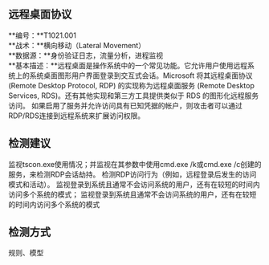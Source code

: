 ## 远程桌面协议  
**编号：**T1021.001  
**战术：**横向移动（Lateral Movement）  
**数据源：**身份验证日志，流量分析，进程监视  
**基本描述：**远程桌面是操作系统中的一个常见功能。它允许用户使用远程系统上的系统桌面图形用户界面登录到交互式会话。Microsoft 将其远程桌面协议 (Remote Desktop Protocol, RDP) 的实现称为远程桌面服务 (Remote Desktop Services, RDS)。还有其他实现和第三方工具提供类似于 RDS 的图形化远程服务访问。
如果启用了服务并允许访问具有已知凭据的帐户，则攻击者可以通过RDP/RDS连接到远程系统来扩展访问权限。  
## 检测建议  
监视tscon.exe使用情况；并监视在其参数中使用cmd.exe /k或cmd.exe /c创建的服务，来检测RDP会话劫持。
检测RDP访问行为（例如，远程登录后发生的访问模式和活动）。
监视登录到系统且通常不会访问系统的用户，还有在较短的时间内访问多个系统的模式；
监视登录到系统且通常不会访问系统的用户，还有在较短的时间内访问多个系统的模式  
## 检测方式  
规则、模型